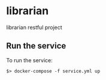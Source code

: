 # librarian
librarian restful project

## Run the service

To run the service:

```
$> docker-compose -f service.yml up
```
